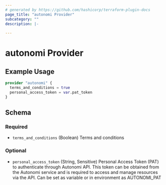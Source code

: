```yaml
---
# generated by https://github.com/hashicorp/terraform-plugin-docs
page_title: "autonomi Provider"
subcategory: ""
description: |-
  
---
```


# autonomi Provider

## Example Usage

```terraform
provider "autonomi" {
  terms_and_conditions = true
  personal_access_token = var.pat_token
}
```

<!-- schema generated by tfplugindocs -->
## Schema

### Required

- `terms_and_conditions` (Boolean) Terms and conditions

### Optional

- `personal_access_token` (String, Sensitive) Personal Access Token (PAT) to authenticate through Autonomi API.
This token can be obtained from the Autonomi service and is required to access and manage resources via the API.
Can be set as variable or in environment as AUTONOMI_PAT
